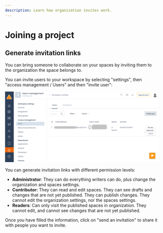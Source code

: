 ```yaml
---
description: Learn how organization invites work.
---
```


# Joining a project

## Generate invitation links

You can bring someone to collaborate on your spaces by inviting them to the organization the space belongs to.

You can invite users to your workspace by selecting "settings", then "access management / Users" and then "invite user":

![](<../.gitbook/assets/image (5).png>)

You can generate invitation links with different permission levels:

* **Administrator**: They can do everything writers can do, plus change the organization and spaces settings.
* **Contributor:** They can read and edit spaces. They can see drafts and changes that are not yet published. They can publish changes. They cannot edit the organization settings, nor the spaces settings.
* **Readers**: Can only visit the published spaces in organization. They cannot edit, and cannot see changes that are not yet published.

Once you have filled the information, click on "send an invitation" to share it with people you want to invite.

